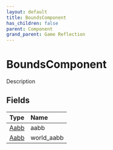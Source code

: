 ```yaml
---
layout: default
title: BoundsComponent
has_children: false
parent: Component
grand_parent: Game Reflection
---
```

# BoundsComponent
Description 

## Fields

| Type | Name |
|:----------|:--------------|
| [Aabb](/riftbreaker-wiki/docs/game-reflection/components/aabb/) | aabb |
| [Aabb](/riftbreaker-wiki/docs/game-reflection/components/aabb/) | world_aabb |


